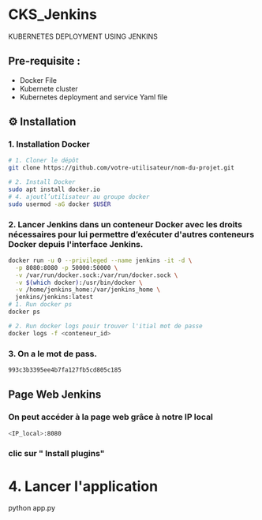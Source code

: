 # CKS_Jenkins
KUBERNETES DEPLOYMENT USING JENKINS

## Pre-requisite :

- Docker File
- Kubernete cluster
- Kubernetes deployment and service Yaml file

## ⚙️ Installation
### 1. Installation Docker

```bash
# 1. Cloner le dépôt
git clone https://github.com/votre-utilisateur/nom-du-projet.git

# 2. Install Docker 
sudo apt install docker.io
# 4. ajoutl’utilisateur au groupe docker
sudo usermod -aG docker $USER
```

### 2. Lancer Jenkins dans un conteneur Docker avec les droits nécessaires pour lui permettre d’exécuter d'autres conteneurs Docker depuis l'interface Jenkins.
```bash
docker run -u 0 --privileged --name jenkins -it -d \
  -p 8080:8080 -p 50000:50000 \
  -v /var/run/docker.sock:/var/run/docker.sock \
  -v $(which docker):/usr/bin/docker \
  -v /home/jenkins_home:/var/jenkins_home \
  jenkins/jenkins:latest
# 1. Run docker ps
docker ps

# 2. Run docker logs pouir trouver l'itial mot de passe
docker logs -f <conteneur_id>
```
### 3. On a le mot de pass.
```bash
993c3b3395ee4b7fa127fb5cd805c185
```

## Page Web Jenkins
### On peut accéder à la page web grâce à notre IP local
```bash
<IP_local>:8080
```
### clic sur " Install plugins"



# 4. Lancer l'application
python app.py
